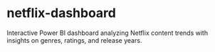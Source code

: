 # netflix-dashboard
Interactive Power BI dashboard analyzing Netflix content trends with insights on genres, ratings, and release years.
